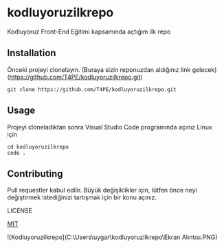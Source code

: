 # kodluyoruzilkrepo
Kodluyoruz Front-End Eğitimi kapsamında açtığım ilk repo
## Installation
Önceki projeyi clonelayın. (Buraya sizin reponuzdan aldığınız link gelecek)
(https://github.com/T4PE/kodluyoruzilkrepo.git)

`
git clone https://github.com/T4PE/kodluyoruzilkrepo.git 
`
## Usage
Projeyi cloneladıktan sonra Visual Studio Code programında açınız
Linux için
```
cd kodluyoruzilkrepo
code .
```
## Contributing
Pull requestler kabul edilir. Büyük değişiklikler için, lütfen önce neyi değiştirmek istediğinizi tartışmak için bir konu açınız.

LICENSE

[MIT](https://choosealicense.com/licenses/mit/)



![Kodluyoruzilkrepo](C:\Users\uygar\kodluyoruzilkrepo\Ekran Alıntısı.PNG)